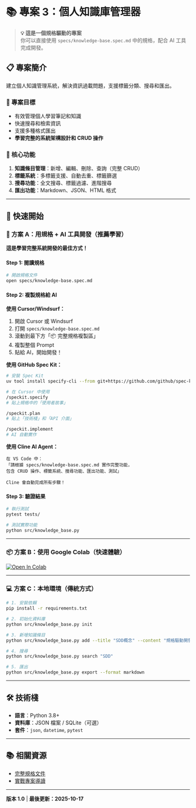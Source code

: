 # 📚 專案 3：個人知識庫管理器

> **💡 這是一個規格驅動的專案**  
> 你可以直接使用 `specs/knowledge-base.spec.md` 中的規格，配合 AI 工具完成開發。

## 📋 專案簡介

建立個人知識管理系統，解決資訊過載問題，支援標籤分類、搜尋和匯出。

### 🎯 專案目標

- 有效管理個人學習筆記和知識
- 快速搜尋和檢索資訊
- 支援多種格式匯出
- **學習完整的系統架構設計和 CRUD 操作**

### 🌟 核心功能

1. **知識條目管理**：新增、編輯、刪除、查詢（完整 CRUD）
2. **標籤系統**：多標籤支援、自動去重、標籤篩選
3. **搜尋功能**：全文搜尋、標籤過濾、進階搜尋
4. **匯出功能**：Markdown、JSON、HTML 格式

---

## 🚀 快速開始

### 🎯 方案 A：用規格 + AI 工具開發（推薦學習）

**這是學習完整系統開發的最佳方式！**

#### Step 1: 閱讀規格
```bash
# 開啟規格文件
open specs/knowledge-base.spec.md
```

#### Step 2: 複製規格給 AI

**使用 Cursor/Windsurf：**
1. 開啟 Cursor 或 Windsurf
2. 打開 `specs/knowledge-base.spec.md`
3. 滾動到最下方「📦 完整規格複製區」
4. 複製整個 Prompt
5. 貼給 AI，開始開發！

**使用 GitHub Spec Kit：**
```bash
# 安裝 Spec Kit
uv tool install specify-cli --from git+https://github.com/github/spec-kit.git

# 在 Cursor 中使用
/speckit.specify
# 貼上規格中的「使用者故事」

/speckit.plan
# 貼上「技術棧」和「API 介面」

/speckit.implement
# AI 自動實作
```

**使用 Cline AI Agent：**
```
在 VS Code 中：
「請根據 specs/knowledge-base.spec.md 實作完整功能，
包含 CRUD 操作、標籤系統、搜尋功能、匯出功能、測試」

Cline 會自動完成所有步驟！
```

#### Step 3: 驗證結果
```bash
# 執行測試
pytest tests/

# 測試實際功能
python src/knowledge_base.py
```

---

### 📦 方案 B：使用 Google Colab（快速體驗）

[![Open In Colab](https://colab.research.google.com/assets/colab-badge.svg)](https://colab.research.google.com/github/你的帳號/SDD-learning-guide-main/blob/main/sdd-practice-project/knowledge-base/notebooks/knowledge_manager.ipynb)

---

### 💻 方案 C：本地環境（傳統方式）

```bash
# 1. 安裝依賴
pip install -r requirements.txt

# 2. 初始化資料庫
python src/knowledge_base.py init

# 3. 新增知識條目
python src/knowledge_base.py add --title "SDD概念" --content "規格驅動開發..."

# 4. 搜尋
python src/knowledge_base.py search "SDD"

# 5. 匯出
python src/knowledge_base.py export --format markdown
```

---

## 🛠️ 技術棧

- **語言**：Python 3.8+
- **資料庫**：JSON 檔案 / SQLite（可選）
- **套件**：`json`, `datetime`, `pytest`

---

## 📚 相關資源

- [完整規格文件](./specs/knowledge-base.spec.md)
- [實戰專案導讀](../../實戰專案/實戰專案導讀.md)

---

**版本 1.0** | **最後更新：2025-10-17**
